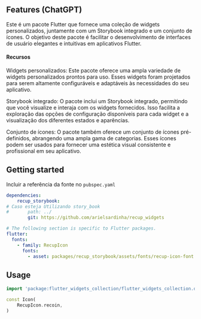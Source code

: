 ## Features (ChatGPT)
Este é um pacote Flutter que fornece uma coleção de widgets personalizados, juntamente com um Storybook integrado e um conjunto de ícones. O objetivo deste pacote é facilitar o desenvolvimento de interfaces de usuário elegantes e intuitivas em aplicativos Flutter.

#### Recursos

Widgets personalizados: Este pacote oferece uma ampla variedade de widgets personalizados prontos para uso. Esses widgets foram projetados para serem altamente configuráveis ​​e adaptáveis ​​às necessidades do seu aplicativo.

Storybook integrado: O pacote inclui um Storybook integrado, permitindo que você visualize e interaja com os widgets fornecidos. Isso facilita a exploração das opções de configuração disponíveis para cada widget e a visualização dos diferentes estados e aparências.

Conjunto de ícones: O pacote também oferece um conjunto de ícones pré-definidos, abrangendo uma ampla gama de categorias. Esses ícones podem ser usados ​​para fornecer uma estética visual consistente e profissional em seu aplicativo.

## Getting started

Incluir a referência da fonte no `pubspec.yaml`

```yaml
dependencies:
    recup_storybook:
# Caso esteja Utilizando story_book
#       path: ../
        git: https://github.com/arielsardinha/recup_widgets

# The following section is specific to Flutter packages.
flutter:
  fonts:
    - family: RecupIcon
      fonts:
        - asset: packages/recup_storybook/assets/fonts/recup-icon-font.ttf
```
## Usage

```dart
import 'package:flutter_widgets_collection/flutter_widgets_collection.dart';
```

```dart
const Icon(
    RecupIcon.recoin,
)
```

